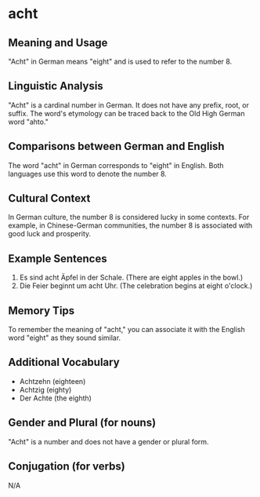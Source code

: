 # acht
## Meaning and Usage
"Acht" in German means "eight" and is used to refer to the number 8.

## Linguistic Analysis
"Acht" is a cardinal number in German. It does not have any prefix, root, or suffix. The word's etymology can be traced back to the Old High German word "ahto."

## Comparisons between German and English
The word "acht" in German corresponds to "eight" in English. Both languages use this word to denote the number 8.

## Cultural Context
In German culture, the number 8 is considered lucky in some contexts. For example, in Chinese-German communities, the number 8 is associated with good luck and prosperity.

## Example Sentences
1. Es sind acht Äpfel in der Schale. (There are eight apples in the bowl.)
2. Die Feier beginnt um acht Uhr. (The celebration begins at eight o'clock.)

## Memory Tips
To remember the meaning of "acht," you can associate it with the English word "eight" as they sound similar.

## Additional Vocabulary
- Achtzehn (eighteen)
- Achtzig (eighty)
- Der Achte (the eighth)

## Gender and Plural (for nouns)
"Acht" is a number and does not have a gender or plural form.

## Conjugation (for verbs)
N/A